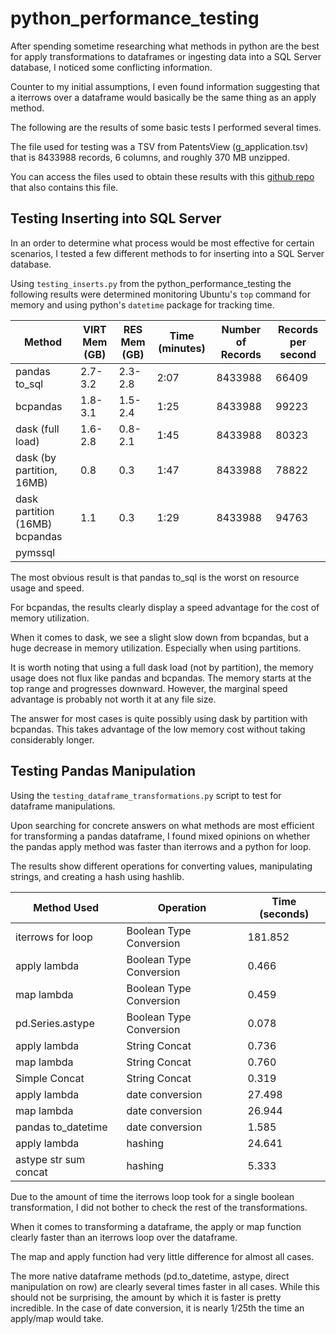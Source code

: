 # python_performance_testing

After spending sometime researching what methods in python are the best for apply transformations to dataframes or ingesting data into a SQL Server database, I noticed some conflicting information. 

Counter to my initial assumptions, I even found information suggesting that a iterrows over a dataframe would basically be the same thing as an apply method. 

The following are the results of some basic tests I performed several times. 

The file used for testing was a TSV from PatentsView (g_application.tsv) that is 8433988 records, 6 columns, and roughly 370 MB unzipped.

You can access the files used to obtain these results with this [github repo](https://github.com/jacobshaw42/python_performance_testing) that also contains this file.

## Testing Inserting into SQL Server

In an order to determine what process would be most effective for certain scenarios, I tested a few different methods to for inserting into a SQL Server database.

Using `testing_inserts.py` from the python_performance_testing the following results were determined monitoring Ubuntu's `top` command for memory and using python's `datetime` package for tracking time.

|          Method                | VIRT Mem (GB) | RES Mem (GB) | Time (minutes) | Number of Records | Records per second |
|--------------------------------|---------------|--------------|----------------|-------------------|--------------------|
| pandas to_sql                  | 2.7-3.2       | 2.3-2.8      | 2:07           | 8433988           | 66409              |
| bcpandas                       | 1.8-3.1       | 1.5-2.4      | 1:25           | 8433988           | 99223              |
| dask (full load)               | 1.6-2.8       | 0.8-2.1      | 1:45           | 8433988           | 80323              |
| dask (by partition, 16MB)      | 0.8           | 0.3          | 1:47           | 8433988           | 78822              |
| dask partition (16MB) bcpandas | 1.1           | 0.3          | 1:29           | 8433988           | 94763              |
| pymssql                        |               |              |                |                   |                    |

The most obvious result is that pandas to_sql is the worst on resource usage and speed.

For bcpandas, the results clearly display a speed advantage for the cost of memory utilization.

When it comes to dask, we see a slight slow down from bcpandas, but a huge decrease in memory utilization. Especially when using partitions.

It is worth noting that using a full dask load (not by partition), the memory usage does not flux like pandas and bcpandas. The memory starts at the top range and progresses downward. However, the marginal speed advantage is probably not worth it at any file size.

The answer for most cases is quite possibly using dask by partition with bcpandas. This takes advantage of the low memory cost without taking considerably longer.

## Testing Pandas Manipulation

Using the `testing_dataframe_transformations.py` script to test for dataframe manipulations.

Upon searching for concrete answers on what methods are most efficient for transforming a pandas dataframe, I found mixed opinions on whether the pandas apply method was faster than iterrows and a python for loop.

The results show different operations for converting values, manipulating strings, and creating a hash using hashlib.

| Method Used           | Operation               | Time (seconds) |
|-----------------------|-------------------------|----------------|
| iterrows for loop     | Boolean Type Conversion | 181.852        |
| apply lambda          | Boolean Type Conversion |   0.466        |
| map lambda            | Boolean Type Conversion |   0.459        |
| pd.Series.astype      | Boolean Type Conversion |   0.078        |
| apply lambda          | String Concat           |   0.736        |
| map lambda            | String Concat           |   0.760        |
| Simple Concat         | String Concat           |   0.319        |
| apply lambda          | date conversion         |  27.498        |
| map lambda            | date conversion         |  26.944        |
| pandas to_datetime    | date conversion         |   1.585        |
| apply lambda          | hashing                 |  24.641        |
| astype str sum concat | hashing                 |   5.333        |

Due to the amount of time the iterrows loop took for a single boolean transformation, I did not bother to check the rest of the transformations.

When it comes to transforming a dataframe, the apply or map function clearly faster than an iterrows loop over the dataframe. 

The map and apply function had very little difference for almost all cases. 

The more native dataframe methods (pd.to_datetime, astype, direct manipulation on row) are clearly several times faster in all cases. While this should not be surprising, the amount by which it is faster is pretty incredible. In the case of date conversion, it is nearly 1/25th the time an apply/map would take. 

